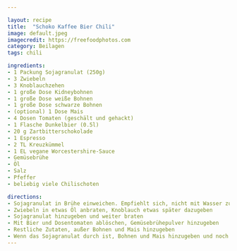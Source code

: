 ```yaml
---

layout: recipe
title:  "Schoko Kaffee Bier Chili"
image: default.jpeg
imagecredit: https://freefoodphotos.com
category: Beilagen
tags: chili

ingredients:
- 1 Packung Sojagranulat (250g)
- 3 Zwiebeln
- 3 Knoblauchzehen
- 1 große Dose Kidneybohnen
- 1 große Dose weiße Bohnen
- 1 große Dose schwarze Bohnen
- (optional) 1 Dose Mais
- 4 Dosen Tomaten (geschält und gehackt)
- 1 Flasche Dunkelbier (0.5l)
- 20 g Zartbitterschokolade
- 1 Espresso
- 2 TL Kreuzkümmel
- 1 EL vegane Worcestershire-Sauce
- Gemüsebrühe
- Öl
- Salz
- Pfeffer
- beliebig viele Chilischoten

directions:
- Sojagranulat in Brühe einweichen. Empfiehlt sich, nicht mit Wasser zu bedecken, da es sonst matschig und schwer zum braten wird.
- Zwiebeln in etwas Öl anbraten, Knoblauch etwas später dazugeben
- Sojagranulat hinzugeben und weiter braten
- Mit Bier und Dosentomaten ablöschen, Gemüsebrühepulver hinzugeben
- Restliche Zutaten, außer Bohnen und Mais hinzugeben
- Wenn das Sojagranulat durch ist, Bohnen und Mais hinzugeben und noch etwas köcheln lassen
---
```



